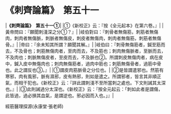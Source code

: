 # 《刺齊論篇》　第五十一

|**《刺齊論篇》　第五十一①**|
|①《新校正》云：『按《全元起本》在第六卷。』|
|黃帝問曰：『願聞刺淺深之分①？』|
|岐伯對曰：『刺骨者無傷筋，刺筋者無傷肉，刺肉者無傷脈，刺脈者無傷皮，刺皮者無傷肉，刺肉者無傷筋，刺筋者無傷骨。』|
|帝曰：『余未知其所謂？願聞其解。』|
|岐伯曰：『刺骨無傷筋者，鍼至筋而去，不及骨也；刺筋無傷肉者，至肉而去，不及筋也；刺肉無傷脈者，至脈而去，不及肉也；刺脈無傷皮者，至皮而去，不及脈也②。所謂刺皮無傷肉者，病在皮中，鍼入皮中無傷肉也；刺肉無傷筋者，過肉中筋也；刺筋無傷骨者，過筋中骨也。此之謂反也③。』|
|①謂皮肉筋脈骨之分位也。|
|②是皆謂遣邪也。然筋有寒邪，肉有風邪，脈有濕邪，皮有熱邪，則如是遣之。所謂邪者，皆言其非順正氣，而相干犯也。《新校正》云：『詳此謂刺淺不至所當刺之處也。下文則誡其太深也。』|
|③此則誡過分太深也。《新校正》云：『按全元起云：「刺如此者是謂傷，此皆過，過必損其血氣，是謂逆也。邪必因而入也。」』|


經筋醫理探源(永康堂‧張老師)


